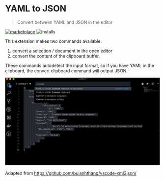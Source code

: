 # YAML to JSON

> Convert between YAML and JSON in the editor

[![marketplace](https://flat.badgen.net/vs-marketplace/v/ahebrank.yaml2json)](https://marketplace.visualstudio.com/items?itemName=ahebrank.yaml2json) ![installs](https://flat.badgen.net/vs-marketplace/i/ahebrank.yaml2json)

This extension makes two commands available: 

1. convert a selection / document in the open editor
2. convert the content of the clipboard buffer. 

These commands autodetect the input format, so if you have YAML in the clipboard, the convert clipboard command will output JSON.

![Converting JSON to YAML](images/converting-json.jpg)

Adapted from https://github.com/buianhthang/vscode-xml2json/